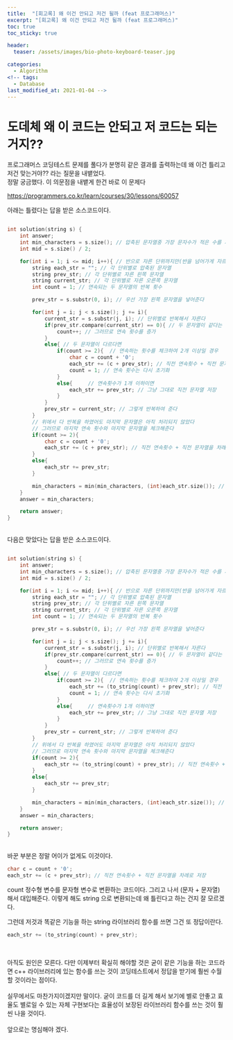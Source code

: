 ```yaml
---
title:  "[회고록] 왜 이건 안되고 저건 될까 (feat 프로그래머스)"
excerpt: "[회고록] 왜 이건 안되고 저건 될까 (feat 프로그래머스)"
toc: true
toc_sticky: true

header:
  teaser: /assets/images/bio-photo-keyboard-teaser.jpg

categories:
  - Algorithm
<!-- tags:
  - Database 
last_modified_at: 2021-01-04 -->
---
```

# 도데체 왜 이 코드는 안되고 저 코드는 되는거지??

프로그래머스 코딩테스트 문제를 풀다가 분명히 같은 결과를 출력하는데 왜 이건 틀리고 저건 맞는거야?? 라는 질문을 내뱉었다.<br>
정말 궁금했다. 이 의문점을 내뱉게 한건 바로 이 문제다

https://programmers.co.kr/learn/courses/30/lessons/60057

아래는 틀렸다는 답을 받은 소스코드이다.
<br>
```c++

int solution(string s) {
    int answer;
    int min_characters = s.size(); // 압축된 문자열중 가장 문자수가 적은 수를 저장
    int mid = s.size() / 2; 

    for(int i = 1; i <= mid; i++){ // 반으로 자른 단위까지만(반을 넘어가게 자르는 경우는 없다)
        string each_str = ""; // 각 단위별로 압축된 문자열
        string prev_str; // 각 단위별로 자른 왼쪽 문자열
        string current_str; // 각 단위별로 자른 오른쪽 문자열
        int count = 1; // 연속되는 두 문자열의 반복 횟수

        prev_str = s.substr(0, i); // 우선 가장 왼쪽 문자열을 넣어준다

        for(int j = i; j < s.size(); j += i){  
            current_str = s.substr(j, i); // 단위별로 반복해서 자른다
            if(prev_str.compare(current_str) == 0){ // 두 문자열이 같다는 것은 연속한다는 것을 의미한다
                count++; // 그러므로 연속 횟수를 증가
            }
            else{ // 두 문자열이 다르다면
                if(count >= 2){  // 연속하는 횟수를 체크하여 2개 이상일 경우
                    char c = count + '0';
                    each_str += (c + prev_str); // 직전 연속횟수 + 직전 문자열을 차례로 저장
                    count = 1; // 연속 횟수는 다시 초기화
                }
                else{     // 연속횟수가 1개 이하이면
                    each_str += prev_str; // 그냥 그대로 직전 문자열 저장
                }
            }
            prev_str = current_str; // 그렇게 반복하여 준다
        }
        // 위에서 다 반복을 하였어도 마지막 문자열은 아직 처리되지 않았다
        // 그러므로 마지막 연속 횟수와 마지막 문자열을 체크해준다
        if(count >= 2){ 
            char c = count + '0';
            each_str += (c + prev_str); // 직전 연속횟수 + 직전 문자열을 차례로 저장
        }
        else{
            each_str += prev_str;
        }

        min_characters = min(min_characters, (int)each_str.size()); // 압축된 문자열의 사이즈중 가장 작은 사이즈를 저장해준다
    }
    answer = min_characters;

    return answer;
}
```

<br>
다음은 맞았다는 답을 받은 소스코드이다.
<br>


```c++

int solution(string s) {
    int answer;
    int min_characters = s.size(); // 압축된 문자열중 가장 문자수가 적은 수를 저장
    int mid = s.size() / 2; 

    for(int i = 1; i <= mid; i++){ // 반으로 자른 단위까지만(반을 넘어가게 자르는 경우는 없다)
        string each_str = ""; // 각 단위별로 압축된 문자열
        string prev_str; // 각 단위별로 자른 왼쪽 문자열
        string current_str; // 각 단위별로 자른 오른쪽 문자열
        int count = 1; // 연속되는 두 문자열의 반복 횟수

        prev_str = s.substr(0, i); // 우선 가장 왼쪽 문자열을 넣어준다

        for(int j = i; j < s.size(); j += i){  
            current_str = s.substr(j, i); // 단위별로 반복해서 자른다
            if(prev_str.compare(current_str) == 0){ // 두 문자열이 같다는 것은 연속한다는 것을 의미한다
                count++; // 그러므로 연속 횟수를 증가
            }
            else{ // 두 문자열이 다르다면
                if(count >= 2){  // 연속하는 횟수를 체크하여 2개 이상일 경우
                    each_str += (to_string(count) + prev_str); // 직전 연속횟수 + 직전 문자열을 차례로 저장
                    count = 1; // 연속 횟수는 다시 초기화
                }
                else{     // 연속횟수가 1개 이하이면
                    each_str += prev_str; // 그냥 그대로 직전 문자열 저장
                }
            }
            prev_str = current_str; // 그렇게 반복하여 준다
        }
        // 위에서 다 반복을 하였어도 마지막 문자열은 아직 처리되지 않았다
        // 그러므로 마지막 연속 횟수와 마지막 문자열을 체크해준다
        if(count >= 2){ 
            each_str += (to_string(count) + prev_str); // 직전 연속횟수 + 직전 문자열을 차례로 저장
        }
        else{
            each_str += prev_str;
        }

        min_characters = min(min_characters, (int)each_str.size()); // 압축된 문자열의 사이즈중 가장 작은 사이즈를 저장해준다
    }
    answer = min_characters;

    return answer;
}
```
<br>
바꾼 부분은 정말 어이가 없게도 이것이다.
<br>

```c++
char c = count + '0';
each_str += (c + prev_str); // 직전 연속횟수 + 직전 문자열을 차례로 저장
```

count 정수형 변수를 문자형 변수로 변환하는 코드이다. 그리고 나서 (문자 + 문자열) 해서 대입해준다. 이렇게 해도 string 으로 변환되는데 왜 틀린다고 하는 건지 잘 모르겠다.
<br>

그런데 저것과 똑같은 기능을 하는 string 라이브러리 함수를 쓰면 그건 또 정답이란다.
<br>
```c++
each_str += (to_string(count) + prev_str);
```
<br>

아직도 원인은 모른다. 다만 이제부터 확실히 해야할 것은 굳이 같은 기능을 하는 코드라면 c++ 라이브러리에 있는 함수를 쓰는 것이 코딩테스트에서 정답을 받기에 훨씬 수월할 것이라는 점이다.<br><br>
실무에서도 마찬가지이겠지만 말이다. 굳이 코드를 더 길게 해서 보기에 별로 안좋고 효율도 별로일 수 있는 자체 구현보다는 효율성이 보장된 라이브러리 함수를 쓰는 것이 훨씬 나을 것이다. <br><br>
앞으로는 명심해야 겠다.




